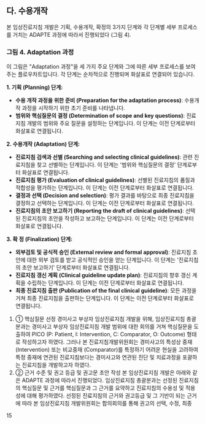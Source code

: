 ## 다. 수용개작
본 임상진료지침 개발은 기획, 수용개작, 확정의 3가지 단계와 각 단계별 세부 프로세스를 거치는 ADAPTE 과정에 따라서 진행되었다 (그림 4).

### 그림 4. Adaptation 과정

이 그림은 "Adaptation 과정"을 세 가지 주요 단계와 그에 따른 세부 프로세스를 보여주는 플로우차트입니다. 각 단계는 순차적으로 진행되며 화살표로 연결되어 있습니다.

**1. 기획 (Planning) 단계:**
*   **수용 개작 과정을 위한 준비 (Preparation for the adaptation process)**: 수용개작 과정을 시작하기 위한 초기 준비를 나타냅니다.
*   **범위와 핵심질문의 결정 (Determination of scope and key questions)**: 진료지침 개발의 범위와 주요 질문을 설정하는 단계입니다. 이 단계는 이전 단계로부터 화살표로 연결됩니다.

**2. 수용개작 (Adaptation) 단계:**
*   **진료지침 검색과 선별 (Searching and selecting clinical guidelines)**: 관련 진료지침을 찾고 선별하는 단계입니다. 이 단계는 '범위와 핵심질문의 결정' 단계로부터 화살표로 연결됩니다.
*   **진료지침 평가 (Evaluation of clinical guidelines)**: 선별된 진료지침의 품질과 적합성을 평가하는 단계입니다. 이 단계는 이전 단계로부터 화살표로 연결됩니다.
*   **결정과 선택 (Decision and selection)**: 평가 결과를 바탕으로 최종 진료지침을 결정하고 선택하는 단계입니다. 이 단계는 이전 단계로부터 화살표로 연결됩니다.
*   **진료지침의 초안 보고하기 (Reporting the draft of clinical guidelines)**: 선택된 진료지침의 초안을 작성하고 보고하는 단계입니다. 이 단계는 이전 단계로부터 화살표로 연결됩니다.

**3. 확 정 (Finalization) 단계:**
*   **외부검토 및 공식적 승인 (External review and formal approval)**: 진료지침 초안에 대한 외부 검토를 받고 공식적인 승인을 얻는 단계입니다. 이 단계는 '진료지침의 초안 보고하기' 단계로부터 화살표로 연결됩니다.
*   **진료지침 갱신 계획 (Clinical guideline update plan)**: 진료지침의 향후 갱신 계획을 수립하는 단계입니다. 이 단계는 이전 단계로부터 화살표로 연결됩니다.
*   **최종 진료지침 출판 (Publication of the final clinical guideline)**: 모든 과정을 거쳐 최종 진료지침을 출판하는 단계입니다. 이 단계는 이전 단계로부터 화살표로 연결됩니다.

1.  ① 핵심질문 선정
    경미사고 부상자 임상진료지침 개발을 위해, 임상진료지침 총괄분과는 경미사고 부상자 임상진료지침 개발 범위에 대한 회의를 거쳐 핵심질문을 도출하여 PICO (P: Patient, I: Intervention, C: Comparator, O: Outcome) 형태로 작성하고자 하였다. 그러나 본 진료지침개발위원회는 경미사고의 특성상 중재 (Intervention) 또는 비교중재 (Comparator)를 특정하기 어려운 현실을 고려하여 특정 중재에 연관된 진료지침보다는 경미사고와 연관된 진단 및 치료과정을 포괄하는 진료지침을 개발하고자 하였다.
2.  ② 근거 수준 및 권고 등급 및 권고문 초안 작성
    본 임상진료지침 개발은 아래와 같은 ADAPTE 과정에 따라서 진행되었다. 임상진료지침 총괄분과는 선정된 진료지침의 핵심질문 및 근거를 핵심질문과 그 근거를 요약하고 진료지침의 수용성 및 적용성에 대해 평가하였다. 선정된 진료지침의 근거와 권고등급 및 그 기반이 되는 근거에 따라 본 임상진료지침 개발위원회는 합의회의를 통해 권고의 선택, 수정, 최종

<PAGE>15